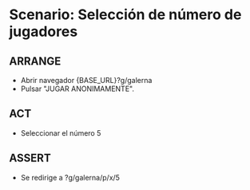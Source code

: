# Scenario: Selección de número de jugadores

## ARRANGE
- Abrir navegador {BASE_URL}?g/galerna
- Pulsar "JUGAR ANONIMAMENTE".

## ACT
- Seleccionar el número 5

## ASSERT
- Se redirige a ?g/galerna/p/x/5

